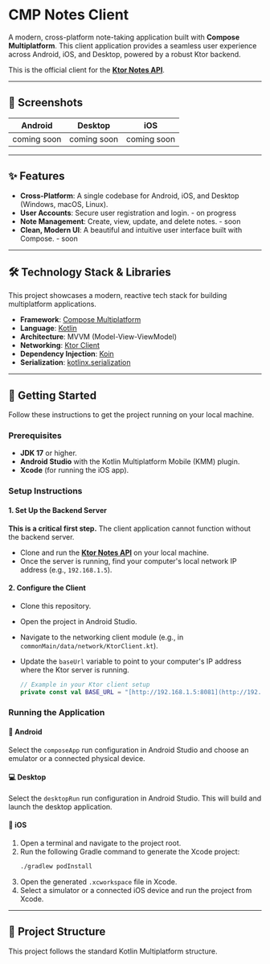 # CMP Notes Client

A modern, cross-platform note-taking application built with **Compose Multiplatform**. 
This client application provides a seamless user experience across Android, iOS, and 
Desktop, powered by a robust Ktor backend.

This is the official client for the **[Ktor Notes API](https://github.com/laetuz/ktor-notes-api)**.

---

## 📸 Screenshots

|   Android   | Desktop |  iOS  |
|:-----------:|:-------:|:-----:|
| coming soon |  coming soon  | coming soon |

---

## ✨ Features

* **Cross-Platform**: A single codebase for Android, iOS, and Desktop (Windows, macOS, Linux).
* **User Accounts**: Secure user registration and login. - on progress
* **Note Management**: Create, view, update, and delete notes. - soon
* **Clean, Modern UI**: A beautiful and intuitive user interface built with Compose. - soon

---

## 🛠️ Technology Stack & Libraries

This project showcases a modern, reactive tech stack for building multiplatform applications.

* **Framework**: [Compose Multiplatform](https://www.jetbrains.com/lp/compose-multiplatform/)
* **Language**: [Kotlin](https://kotlinlang.org/)
* **Architecture**: MVVM (Model-View-ViewModel)
* **Networking**: [Ktor Client](https://ktor.io/docs/client.html)
* **Dependency Injection**: [Koin](https://insert-koin.io/)
* **Serialization**: [kotlinx.serialization](https://github.com/Kotlin/kotlinx.serialization)

---

## 🚀 Getting Started

Follow these instructions to get the project running on your local machine.

### Prerequisites

* **JDK 17** or higher.
* **Android Studio** with the Kotlin Multiplatform Mobile (KMM) plugin.
* **Xcode** (for running the iOS app).

### Setup Instructions

#### 1. Set Up the Backend Server

**This is a critical first step.** The client application cannot function without the backend server.

* Clone and run the **[Ktor Notes API](https://github.com/laetuz/Ktor-Notes-API)** on your local machine.
* Once the server is running, find your computer's local network IP address (e.g., `192.168.1.5`).

#### 2. Configure the Client

* Clone this repository.
* Open the project in Android Studio.
* Navigate to the networking client module (e.g., in `commonMain/data/network/KtorClient.kt`).
* Update the `baseUrl` variable to point to your computer's IP address where the Ktor server is running.

    ```kotlin
    // Example in your Ktor client setup
    private const val BASE_URL = "[http://192.168.1.5:8081](http://192.168.1.5:8081)" // <-- Change this IP
    ```

### Running the Application

#### 📱 Android

Select the `composeApp` run configuration in Android Studio and choose an emulator or a connected physical device.

#### 💻 Desktop

Select the `desktopRun` run configuration in Android Studio. This will build and launch the desktop application.

#### 🍏 iOS

1.  Open a terminal and navigate to the project root.
2.  Run the following Gradle command to generate the Xcode project:
    ```bash
    ./gradlew podInstall
    ```
3.  Open the generated `.xcworkspace` file in Xcode.
4.  Select a simulator or a connected iOS device and run the project from Xcode.

---

## 📂 Project Structure

This project follows the standard Kotlin Multiplatform structure.

